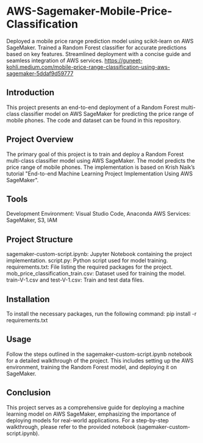 # AWS-Sagemaker-Mobile-Price-Classification
Deployed a mobile price range prediction model using scikit-learn on AWS SageMaker. Trained a Random Forest classifier for accurate predictions based on key features. Streamlined deployment with a concise guide and seamless integration of AWS services.
https://guneet-kohli.medium.com/mobile-price-range-classification-using-aws-sagemaker-5ddaf9d59777


## Introduction
This project presents an end-to-end deployment of a Random Forest multi-class classifier model on AWS SageMaker for predicting the price range of mobile phones. The code and dataset can be found in this repository.

##  Project Overview
The primary goal of this project is to train and deploy a Random Forest multi-class classifier model using AWS SageMaker. The model predicts the price range of mobile phones. The implementation is based on Krish Naik’s tutorial "End-to-end Machine Learning Project Implementation Using AWS SageMaker". 
##  Tools
Development Environment: Visual Studio Code, Anaconda
AWS Services: SageMaker, S3, IAM
## Project Structure
sagemaker-custom-script.ipynb: Jupyter Notebook containing the project implementation.
script.py: Python script used for model training.
requirements.txt: File listing the required packages for the project.
mob_price_classification_train.csv: Dataset used for training the model.
train-V-1.csv and test-V-1.csv: Train and test data files.
## Installation
To install the necessary packages, run the following command:
pip install -r requirements.txt
## Usage
Follow the steps outlined in the sagemaker-custom-script.ipynb notebook for a detailed walkthrough of the project. This includes setting up the AWS environment, training the Random Forest model, and deploying it on SageMaker.

## Conclusion
This project serves as a comprehensive guide for deploying a machine learning model on AWS SageMaker, emphasizing the importance of deploying models for real-world applications. For a step-by-step walkthrough, please refer to the provided notebook (sagemaker-custom-script.ipynb).
